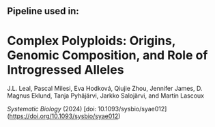 ## Pipeline used in:

# Complex Polyploids: Origins, Genomic Composition, and Role of Introgressed Alleles
J.L. Leal, Pascal Milesi, Eva Hodková, Qiujie Zhou, Jennifer James, D. Magnus Eklund, Tanja Pyhäjärvi, Jarkko Salojärvi, and Martin Lascoux

*Systematic Biology* (2024) [doi: 10.1093/sysbio/syae012] (https://doi.org/10.1093/sysbio/syae012)
